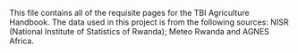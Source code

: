This file contains all of the requisite pages for the TBI Agriculture Handbook.
The data used in this project is from the following sources: NISR (National Institute of Statistics of Rwanda); Meteo Rwanda and AGNES Africa.
